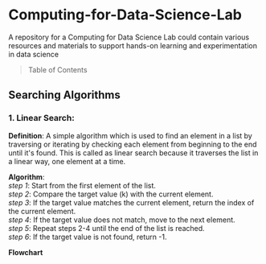 # Computing-for-Data-Science-Lab
A repository for a Computing for Data Science Lab could contain various resources and materials to support hands-on learning and experimentation in data science


> Table of Contents
## Searching Algorithms
### 1. Linear Search:
**Definition**: A simple algorithm which is used to find an element in a list by traversing or iterating by checking each element from beginning to the end until it's found. This is called as linear search because it traverses the list in a linear way, one element at a time. 

**Algorithm**:<br>
  _step 1_: Start from the first element of the list.<br>
  _step 2_: Compare the target value (k) with the current element.<br>
  _step 3_: If the target value matches the current element, return the index of the current element.<br>
  _step 4_: If the target value does not match, move to the next element.<br>
  _step 5_: Repeat steps 2-4 until the end of the list is reached.<br>
  _step 6_: If the target value is not found, return -1.<br>

  **Flowchart**
